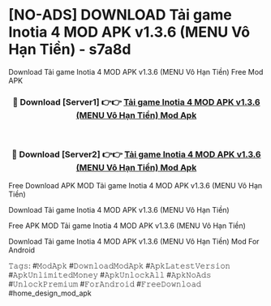 # [NO-ADS] DOWNLOAD Tải game Inotia 4 MOD APK v1.3.6 (MENU Vô Hạn Tiền) - s7a8d
Download Tải game Inotia 4 MOD APK v1.3.6 (MENU Vô Hạn Tiền) Free Mod APK

<div align="center">
<h3>🔴 Download [Server1] 👉👉 <a href="https://apk-comot.site?title=Tải_game_Inotia_4_MOD_APK_v1.3.6_(MENU_Vô_Hạn_Tiền)">Tải game Inotia 4 MOD APK v1.3.6 (MENU Vô Hạn Tiền) Mod Apk</a></h3><br>

<h3>🔴 Download [Server2] 👉👉 <a href="https://apk-comot.site?title=Tải_game_Inotia_4_MOD_APK_v1.3.6_(MENU_Vô_Hạn_Tiền)">Tải game Inotia 4 MOD APK v1.3.6 (MENU Vô Hạn Tiền) Mod Apk</a></h3>
</div>


Free Download APK MOD Tải game Inotia 4 MOD APK v1.3.6 (MENU Vô Hạn Tiền)

Download Tải game Inotia 4 MOD APK v1.3.6 (MENU Vô Hạn Tiền) 

Free APK MOD Tải game Inotia 4 MOD APK v1.3.6 (MENU Vô Hạn Tiền) 

Download Tải game Inotia 4 MOD APK v1.3.6 (MENU Vô Hạn Tiền) Mod For Android

𝚃𝚊𝚐𝚜: #𝙼𝚘𝚍𝙰𝚙𝚔 #𝙳𝚘𝚠𝚗𝚕𝚘𝚊𝚍𝙼𝚘𝚍𝙰𝚙𝚔 #𝙰𝚙𝚔𝙻𝚊𝚝𝚎𝚜𝚝𝚅𝚎𝚛𝚜𝚒𝚘𝚗 #𝙰𝚙𝚔𝚄𝚗𝚕𝚒𝚖𝚒𝚝𝚎𝚍𝙼𝚘𝚗𝚎𝚢 #𝙰𝚙𝚔𝚄𝚗𝚕𝚘𝚌𝚔𝙰𝚕𝚕 #𝙰𝚙𝚔𝙽𝚘𝙰𝚍𝚜 #𝚄𝚗𝚕𝚘𝚌𝚔𝙿𝚛𝚎𝚖𝚒𝚞𝚖 #𝙵𝚘𝚛𝙰𝚗𝚍𝚛𝚘𝚒𝚍 #𝙵𝚛𝚎𝚎𝙳𝚘𝚠𝚗𝚕𝚘𝚊𝚍 #home_design_mod_apk